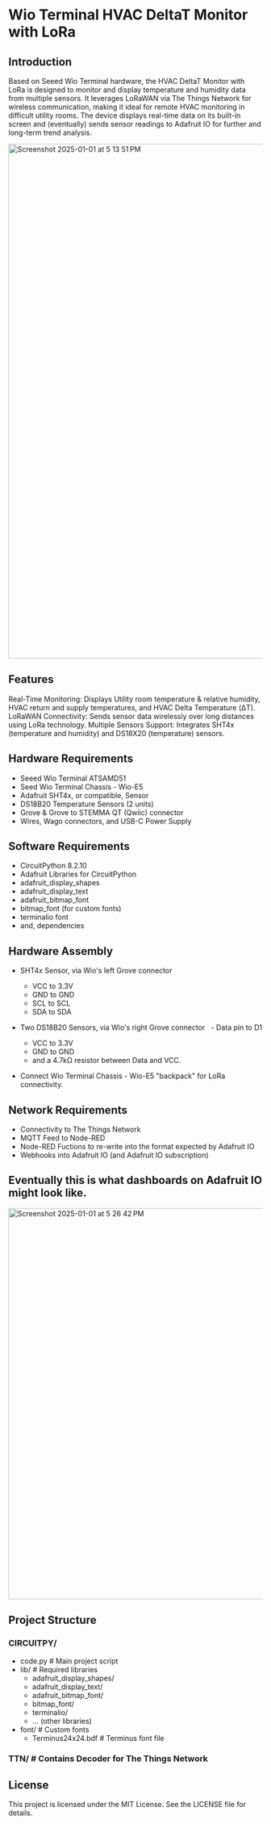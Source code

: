 # Wio Terminal HVAC DeltaT Monitor with LoRa

## Introduction

Based on Seeed Wio Terminal hardware, the HVAC DeltaT Monitor with LoRa is designed to monitor and display temperature and humidity data from multiple sensors. It leverages LoRaWAN via The Things Network for wireless communication, making it ideal for remote HVAC monitoring in difficult utility rooms. The device displays real-time data on its built-in screen and (eventually) sends sensor readings to Adafruit IO for further and long-term trend analysis. 

<img width="1020" alt="Screenshot 2025-01-01 at 5 13 51 PM" src="https://github.com/user-attachments/assets/febe5290-dda0-4197-bb15-f8c5267723b5" />

## Features

Real-Time Monitoring: Displays Utility room temperature & relative humidity, HVAC return and supply temperatures, and HVAC Delta Temperature (ΔT).
LoRaWAN Connectivity: Sends sensor data wirelessly over long distances using LoRa technology.
Multiple Sensors Support: Integrates SHT4x (temperature and humidity) and DS18X20 (temperature) sensors.

## Hardware Requirements

 - Seeed Wio Terminal ATSAMD51
 - Seed Wio Terminal Chassis - Wio-E5
 - Adafruit SHT4x, or compatible, Sensor
 - DS18B20 Temperature Sensors (2 units)
 - Grove & Grove to STEMMA QT (Qwiic) connector 
 - Wires, Wago connectors, and USB-C Power Supply

## Software Requirements

 - CircuitPython 8.2.10
 - Adafruit Libraries for CircuitPython
 - adafruit_display_shapes
 - adafruit_display_text
 - adafruit_bitmap_font
 - bitmap_font (for custom fonts)
 - terminalio font
 - and, dependencies 
  
## Hardware Assembly

 - SHT4x Sensor, via Wio's left Grove connector 
   - VCC to 3.3V 
   - GND to GND
   - SCL to SCL
   - SDA to SDA
    
- Two DS18B20 Sensors, via Wio's right Grove connector 
  - Data pin to D1
  - VCC to 3.3V
  - GND to GND
  - and a 4.7kΩ resistor between Data and VCC.

- Connect Wio Terminal Chassis - Wio-E5 "backpack" for LoRa connectivity.

## Network Requirements

  - Connectivity to The Things Network
  - MQTT Feed to Node-RED
  - Node-RED Fuctions to re-write into the format expected by Adafruit IO
  - Webhooks into Adafruit IO (and Adafruit IO subscription)

## Eventually this is what dashboards on Adafruit IO might look like.

<img width="775" alt="Screenshot 2025-01-01 at 5 26 42 PM" src="https://github.com/user-attachments/assets/3d958ba3-b71c-4eda-be81-091110fe4d21" />

## Project Structure 

### CIRCUITPY/
  - code.py  # Main project script
  - lib/     # Required libraries
    - adafruit_display_shapes/
    - adafruit_display_text/
    - adafruit_bitmap_font/
    - bitmap_font/
    - terminalio/
    - ... (other libraries)
  - font/                   # Custom fonts
    - Terminus24x24.bdf   # Terminus font file
      
 ### TTN/ # Contains Decoder for The Things Network

## License

This project is licensed under the MIT License. See the LICENSE file for details.

